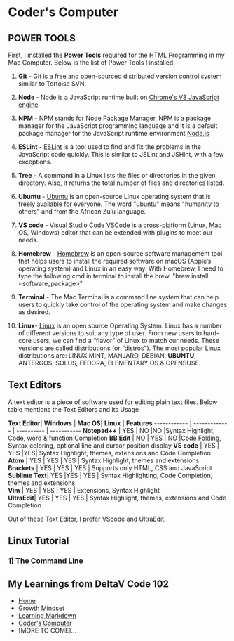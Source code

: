 # Coder's Computer

## POWER TOOLS

First, I installed the **Power Tools** required for the HTML Programming in my Mac Computer.  Below is the list of Power Tools I installed:

1) **Git** - [Git](https://git-scm.com/) is a free and open-sourced distributed version control system similar to Tortoise SVN.

2) **Node** - Node is a JavaScript runtime built on [Chrome's V8 JavaScript engine](https://v8.dev/)

3) **NPM** - NPM stands for Node Package Manager. NPM is a package manager for the JavaScript programming language and it is a default package manager for the JavaScript runtime environment [Node.js](https://docs.npmjs.com/about-npm/)

4) **ESLint** - [ESLint](https://eslint.org/) is a tool used to find and fix the problems in the JavaScript code quickly. This is similar to JSLint and JSHint, with a few exceptions.

5) **Tree** - A command in a Linux lists the files or directories in the given directory. Also, it returns the total number of files and directories listed.

6) **Ubuntu** - [Ubuntu](https://help.ubuntu.com/lts/installation-guide/s390x/ch01s01.html) is an open-source Linux operating system that is freely available for everyone. The word "ubuntu" means "humanity to others" and from the African Zulu language.

7) **VS code** - Visual Studio Code [VSCode](https://code.visualstudio.com/docs/editor/whyvscode) is a cross-platform (Linux, Mac OS, Windows) editor that can be extended with plugins to meet our needs.


8) **Homebrew** - [Homebrew](https://brew.sh/) is an open-source software management tool that helps users to install the required software on macOS (Apple’s operating system) and Linux in an easy way. With Homebrew, I need to type the following cmd in terminal to install the brew. "brew install <software_package>"


9) **Terminal** - The Mac Terminal is a command line system that can help users to quickly take control of the operating system and make changes as desired.


10) **Linux**- [Linux](https://www.linux.com/what-is-linux/) is an open source Operating System. Linux has a number of different versions to suit any type of user. From new users to hard-core users, we can find a “flavor” of Linux to match our needs. These versions are called distributions (or “distros”). The most popular Linux distributions are:
LINUX MINT, MANJARO, DEBIAN, **UBUNTU**, ANTERGOS, SOLUS, FEDORA, ELEMENTARY OS & OPENSUSE.


## Text Editors

A text editor is a piece of software used for editing plain text files. Below table mentions the Text Editors and its Usage

**Text Editor**| **Windows** | **Mac OS**| **Linux** | **Features**
------------ | ------------- | ---------- | -----------
**Notepad++**	            |	  YES  | NO       |NO |Syntax Highlight, Code, word & function Completion
**BB Edit**  |   NO  	| YES       | NO |Code Folding, Syntax coloring, optional line and cursor position display
**VS code**     |  YES      |   YES   |YES|  Syntax Highlight, themes, extensions and Code Completion       
**Atom**  |	 YES    |  YES    |  YES |  Syntax Highlight, themes and extensions      
**Brackets**	 | YES   		  |   YES  |   YES | Supports only HTML, CSS and JavaScript     
**Sublime Text**| YES        |YES     |   YES | Syntax Highlighting, Code Completion, themes and extensions     
**Vim** |     YES  |  YES       |  YES    |  Extensions, Syntax Highlight     
**UltraEdit**|  YES          |  YES   |    YES |  Syntax Highlight, themes, extensions and Code Completion     

Out of these Text Editor, I prefer VScode and UltraEdit.

## Linux Tutorial

### 1) The Command Line


## My Learnings from DeltaV Code 102
- [Home](README.md)
- [Growth Mindset](GROWTH_MINDSET.md)
- [Learning Markdown](LEARNING_MARKDOWN.md)
- [Coder's Computer](CODERS_COMPUTER.md)
- [MORE TO COME]...

